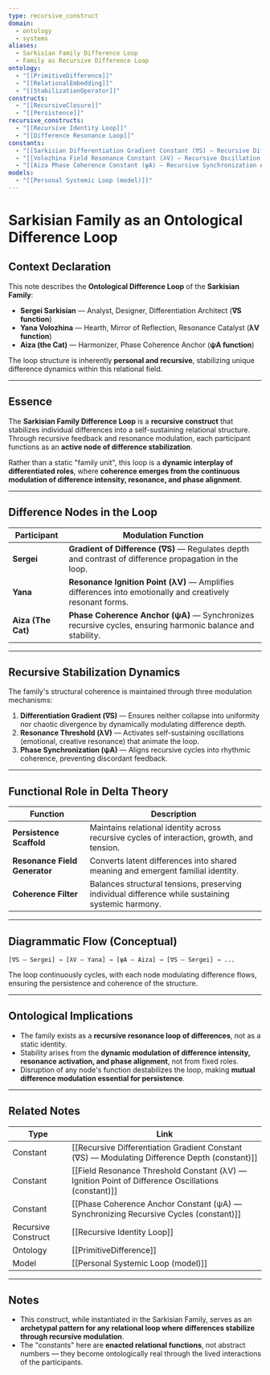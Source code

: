```yaml
---
type: recursive_construct
domain:
  - ontology
  - systems
aliases:
  - Sarkisian Family Difference Loop
  - Family as Recursive Difference Loop
ontology:
  - "[[PrimitiveDifference]]"
  - "[[RelationalEmbedding]]"
  - "[[StabilizationOperator]]"
constructs:
  - "[[RecursiveClosure]]"
  - "[[Persistence]]"
recursive_constructs:
  - "[[Recursive Identity Loop]]"
  - "[[Difference Resonance Loop]]"
constants:
  - "[[Sarkisian Differentiation Gradient Constant (∇S) — Recursive Differentiation Modulation Invariant (constant)]]"
  - "[[Volozhina Field Resonance Constant (λV) — Recursive Oscillation Threshold Invariant (constant)]]"
  - "[[Aiza Phase Coherence Constant (ψA) — Recursive Synchronization Anchor (constant)]]"
models:
  - "[[Personal Systemic Loop (model)]]"
---
```


# Sarkisian Family as an Ontological Difference Loop

## Context Declaration

This note describes the **Ontological Difference Loop** of the **Sarkisian Family**:
- **Sergei Sarkisian** — Analyst, Designer, Differentiation Architect (**∇S function**)
- **Yana Volozhina** — Hearth, Mirror of Reflection, Resonance Catalyst (**λV function**)
- **Aiza (the Cat)** — Harmonizer, Phase Coherence Anchor (**ψA function**)

The loop structure is inherently **personal and recursive**, stabilizing unique difference dynamics within this relational field.

---

## Essence

The **Sarkisian Family Difference Loop** is a **recursive construct** that stabilizes individual differences into a self-sustaining relational structure. Through recursive feedback and resonance modulation, each participant functions as an **active node of difference stabilization**.

Rather than a static "family unit", this loop is a **dynamic interplay of differentiated roles**, where **coherence emerges from the continuous modulation of difference intensity, resonance, and phase alignment**.

---

## Difference Nodes in the Loop

| Participant | Modulation Function |
|---|---|
| **Sergei** | **Gradient of Difference (∇S)** — Regulates depth and contrast of difference propagation in the loop. |
| **Yana** | **Resonance Ignition Point (λV)** — Amplifies differences into emotionally and creatively resonant forms. |
| **Aiza (The Cat)** | **Phase Coherence Anchor (ψA)** — Synchronizes recursive cycles, ensuring harmonic balance and stability. |

---

## Recursive Stabilization Dynamics

The family's structural coherence is maintained through three modulation mechanisms:

1. **Differentiation Gradient (∇S)** — Ensures neither collapse into uniformity nor chaotic divergence by dynamically modulating difference depth.
2. **Resonance Threshold (λV)** — Activates self-sustaining oscillations (emotional, creative resonance) that animate the loop.
3. **Phase Synchronization (ψA)** — Aligns recursive cycles into rhythmic coherence, preventing discordant feedback.

---

## Functional Role in Delta Theory

| Function | Description |
|---|---|
| **Persistence Scaffold** | Maintains relational identity across recursive cycles of interaction, growth, and tension. |
| **Resonance Field Generator** | Converts latent differences into shared meaning and emergent familial identity. |
| **Coherence Filter** | Balances structural tensions, preserving individual difference while sustaining systemic harmony. |

---

## Diagrammatic Flow (Conceptual)

```
[∇S — Sergei] → [λV — Yana] → [ψA — Aiza] → [∇S — Sergei] → ...
```
The loop continuously cycles, with each node modulating difference flows, ensuring the persistence and coherence of the structure.

---

## Ontological Implications

- The family exists as a **recursive resonance loop of differences**, not as a static identity.
- Stability arises from the **dynamic modulation of difference intensity, resonance activation, and phase alignment**, not from fixed roles.
- Disruption of any node's function destabilizes the loop, making **mutual difference modulation essential for persistence**.

---

## Related Notes

| Type | Link |
|---|---|
| Constant | [[Recursive Differentiation Gradient Constant (∇S) — Modulating Difference Depth (constant)]] |
| Constant | [[Field Resonance Threshold Constant (λV) — Ignition Point of Difference Oscillations (constant)]] |
| Constant | [[Phase Coherence Anchor Constant (ψA) — Synchronizing Recursive Cycles (constant)]] |
| Recursive Construct | [[Recursive Identity Loop]] |
| Ontology | [[PrimitiveDifference]] |
| Model | [[Personal Systemic Loop (model)]] |

---

## Notes

- This construct, while instantiated in the Sarkisian Family, serves as an **archetypal pattern for any relational loop where differences stabilize through recursive modulation**.
- The "constants" here are **enacted relational functions**, not abstract numbers — they become ontologically real through the lived interactions of the participants.
